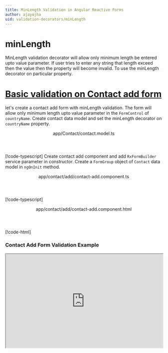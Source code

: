 ```yaml
---
title: MinLength Validation in Angular Reactive Forms
author: ajayojha
uid: validation-decorators/minLength
---
```

# minLength
MinLength validation decorator will allow only minimum length be entered upto value parameter. If user tries to enter any string that length exceed then the value then the property will become invalid. To use the minLength decorator on particular property.
 
# [Basic validation on Contact add form  ](#tab/basic-validation-on-Contact-add-form)
let's create a contact add form with minLength validation. The form will allow only minimum length upto value parameter in the `FormControl` of `countryName`. 
Create contact data model and set the minLength decorator on `countryName` property.
<header class="header-tab-title">app/Contact/contact.model.ts</header>

[!code-typescript[](../../examples/reactive-form-validators/minLength/rxweb-minLength-validation-add-angular-reactive-form/src/app/contact/contact.model.ts?highlight=5)]
Create contact add component and add `RxFormBuilder` service parameter in constructor. Create a `FormGroup` object of `Contact` data model in `ngOnInit` method.
<header class="header-tab-title">app/contact/add/contact-add.component.ts</header>

[!code-typescript[](../../examples/reactive-form-validators/minLength/rxweb-minLength-validation-add-angular-reactive-form/src/app/contact/add/contact-add.component.ts?highlight=17,21-22)]
<header class="header-tab-title">app/contact/add/contact-add.component.html</header>

[!code-html[](../../examples/reactive-form-validators/minLength/rxweb-minLength-validation-add-angular-reactive-form/src/app/contact/add/contact-add.component.html)]

<h3>Contact Add Form Validation Example</h3>
<iframe src="https://stackblitz.com/edit/rxweb-minlength-validation-add-angular-reactive-form?embed=1&file=src/styles.css&hideExplorer=1&hideNavigation=1&view=preview" width="100%" height="300">

# [Basic validation on Contact edit  form](#tab/basic-validation-on-Contact-edit-form)
let's create a contact edit form with minLength validation. The form will allow only minimum length upto value parameter in the `FormControl` of `countryName`. 
Create contact data model and set the minLength decorator on `countryName` property.
<header class="header-tab-title">app/Contact/contact.model.ts</header>

[!code-typescript[](../../examples/reactive-form-validators/minLength/rxweb-minLength-validation-edit-angular-reactive-form/src/app/contact/contact.model.ts?highlight=5)]
Create contact edit component and add `RxFormBuilder` and `HttpClient` service parameter  in constructor. On `ngOnInit` method get request method for getting data from json or server and that data pass in `this.formBuilder.formGroup<Contact>(Contact,contact)`
<header class="header-tab-title">app/contact/edit/contact-edit.component.ts</header>

[!code-typescript[](../../examples/reactive-form-validators/minLength/rxweb-minLength-validation-edit-angular-reactive-form/src/app/contact/edit/contact-edit.component.ts?highlight=17,21-22)]
<header class="header-tab-title">app/contact/edit/contact-edit.component.html</header>

[!code-html[](../../examples/reactive-form-validators/minLength/rxweb-minLength-validation-edit-angular-reactive-form/src/app/contact/edit/contact-edit.component.html)]

<h3>Contact Edit Form Validation Example</h3>
<iframe src="https://stackblitz.com/edit/rxweb-minlength-validation-edit-angular-reactive-form?embed=1&file=src/styles.css&hideExplorer=1&hideNavigation=1&view=preview" width="100%" height="300">

---

# NumberConfig 
message and conditional expression options are not mandatory to use in the `@minLength()` decorator but value is mandatory. If needed then use the below options.


|Option | Description |
|--- | ---- |
|[conditionalExpression](#conditionalexpression) | Min Length validation should be applied if the condition is matched in the `conditionalExpression` function. Validation framework will pass two parameters at the time of `conditionalExpression` check. Those two parameters are current `FormGroup` value and root `FormGroup` value. You can apply the condition on respective object value.If there is need of dynamic validation means it is not fixed in client code, it will change based on some criterias. In this scenario you can bind the expression based on the expression value is coming from the web server in `string` format. The `conditionalExpression` will work as same as client function. |
|[message](#message) | To override the global configuration message and show the custom message on particular control property. |
|[value](#value) | enter value which you want to restrict string length in the property |

## conditionalExpression 
Type :  `Function`  |  `string` 

Min Length validation should be applied if the condition is matched in the `conditionalExpression` function. Validation framework will pass two parameters at the time of `conditionalExpression` check. Those two parameters are current `FormGroup` value and root `FormGroup` value. You can apply the condition on respective object value.
If there is need of dynamic validation means it is not fixed in client code, it will change based on some criterias. In this scenario you can bind the expression based on the expression value is coming from the web server in `string` format. The `conditionalExpression` will work as same as client function.
 
> Binding `conditionalExpression` with `Function` object.
<header class="header-title">contact.model.ts (Contact class property)</header>

[!code-typescript[](../../examples/reactive-form-validators/minLength/complete-rxweb-minLength-validation-add-angular-reactive-form/src/app/contact/contact.model.ts#L13-L14)]

 
> Binding `conditionalExpression` with `string` datatype.
<header class="header-title">contact.model.ts (Contact class property)</header>

[!code-typescript[](../../examples/reactive-form-validators/minLength/complete-rxweb-minLength-validation-add-angular-reactive-form/src/app/contact/contact.model.ts#L13-L14)]

## message 
Type :  `string` 

To override the global configuration message and show the custom message on particular control property.
 
<header class="header-title">contact.model.ts (Contact class property)</header>

[!code-typescript[](../../examples/reactive-form-validators/minLength/complete-rxweb-minLength-validation-add-angular-reactive-form/src/app/contact/contact.model.ts#L10-L11)]

## value 
Type :  `number` 

enter value which you want to restrict string length in the property
 
<header class="header-title">contact.model.ts (Contact class property)</header>

[!code-typescript[](../../examples/reactive-form-validators/minLength/complete-rxweb-minLength-validation-add-angular-reactive-form/src/app/contact/contact.model.ts#L10-L11)]


# minLength Validation Complete Example
# [Contact Model](#tab/complete-contact)
<header class="header-tab-title">app/contact/contact.model.ts</header>

[!code-typescript[](../../examples/reactive-form-validators/minLength/complete-rxweb-minLength-validation-add-angular-reactive-form/src/app/contact/contact.model.ts)]

# [Address Info Add Component](#tab/complete-contact-add-component)
<header class="header-tab-title">app/contact/add/contact-add.component.ts</header>

[!code-typescript[](../../examples/reactive-form-validators/minLength/complete-rxweb-minLength-validation-add-angular-reactive-form/src/app/contact/add/contact-add.component.ts)]

# [Address Info Add Html Component](#tab/complete-contact-add-html-component)
<header class="header-tab-title">app/contact/add/contact-add.component.html</header>

[!code-html[](../../examples/reactive-form-validators/minLength/complete-rxweb-minLength-validation-add-angular-reactive-form/src/app/contact/add/contact-add.component.html)]

# [Working Example](#tab/complete-working-example)
<iframe src="https://stackblitz.com/edit/complete-rxweb-minlength-validation-add-angular-reactive-form?embed=1&file=src/app/address-info/address&hideNavigation=1&view=preview" width="100%" height="500">

---

# Dynamic minLength Validation Complete Example
# [Contact Model](#tab/dynamic-contact)
<header class="header-tab-title">app/contact/contact.model.ts</header>

[!code-typescript[](../../examples/reactive-form-validators/minLength/dynamic-rxweb-minLength-validation-add-angular-reactive-form/src/app/contact/contact.model.ts)]

# [Address Info Add Component](#tab/dynamic-contact-add-component)
<header class="header-tab-title">app/contact/add/contact-add.component.ts</header>

[!code-typescript[](../../examples/reactive-form-validators/minLength/dynamic-rxweb-minLength-validation-add-angular-reactive-form/src/app/contact/add/contact-add.component.ts)]

# [Address Info Add Html Component](#tab/dynamic-contact-add-html-component)
<header class="header-tab-title">app/contact/add/contact-add.component.html</header>

[!code-html[](../../examples/reactive-form-validators/minLength/dynamic-rxweb-minLength-validation-add-angular-reactive-form/src/app/contact/add/contact-add.component.html)]

# [Working Example](#tab/dynamic-working-example)
<iframe src="https://stackblitz.com/edit/dynamic-rxweb-minlength-validation-add-angular-reactive-form?embed=1&file=src/app/address-info/address&hideNavigation=1&view=preview" width="100%" height="500">

---





